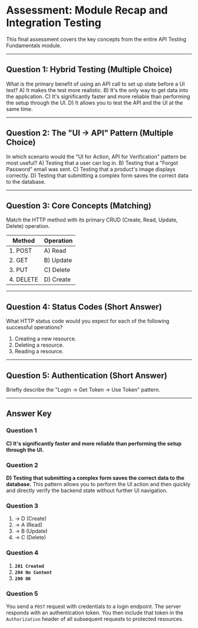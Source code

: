 # Assessment: Module Recap and Integration Testing

This final assessment covers the key concepts from the entire API Testing Fundamentals module.

---

## Question 1: Hybrid Testing (Multiple Choice)

What is the primary benefit of using an API call to set up state before a UI test?
A) It makes the test more realistic.
B) It's the only way to get data into the application.
C) It's significantly faster and more reliable than performing the setup through the UI.
D) It allows you to test the API and the UI at the same time.

---

## Question 2: The "UI -> API" Pattern (Multiple Choice)

In which scenario would the "UI for Action, API for Verification" pattern be most useful?
A) Testing that a user can log in.
B) Testing that a "Forgot Password" email was sent.
C) Testing that a product's image displays correctly.
D) Testing that submitting a complex form saves the correct data to the database.

---

## Question 3: Core Concepts (Matching)

Match the HTTP method with its primary CRUD (Create, Read, Update, Delete) operation.

| Method | Operation |
|---|---|
| 1. POST | A) Read |
| 2. GET | B) Update |
| 3. PUT | C) Delete |
| 4. DELETE | D) Create |

---

## Question 4: Status Codes (Short Answer)

What HTTP status code would you expect for each of the following successful operations?
1.  Creating a new resource.
2.  Deleting a resource.
3.  Reading a resource.

---

## Question 5: Authentication (Short Answer)

Briefly describe the "Login -> Get Token -> Use Token" pattern.

---

## Answer Key

### Question 1
**C) It's significantly faster and more reliable than performing the setup through the UI.**

### Question 2
**D) Testing that submitting a complex form saves the correct data to the database.** This pattern allows you to perform the UI action and then quickly and directly verify the backend state without further UI navigation.

### Question 3
1.  → D (Create)
2.  → A (Read)
3.  → B (Update)
4.  → C (Delete)

### Question 4
1.  **`201 Created`**
2.  **`204 No Content`**
3.  **`200 OK`**

### Question 5
You send a `POST` request with credentials to a login endpoint. The server responds with an authentication token. You then include that token in the `Authorization` header of all subsequent requests to protected resources.